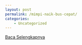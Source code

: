 ```yaml
---
layout: post
permalink: /mimpi-naik-bus-cepat/
categories:
    - Uncategorized
---
```


[Baca Selengkapnya](/09)